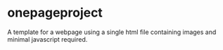# onepageproject
A template for a webpage using a single html file containing images and minimal javascript required.
